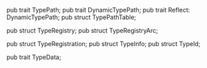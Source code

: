 

pub trait TypePath;
pub trait DynamicTypePath;
pub trait Reflect: DynamicTypePath;
pub struct TypePathTable;

pub struct TypeRegistry;
pub struct TypeRegistryArc;

pub struct TypeRegistration;
pub struct TypeInfo;
pub struct TypeId;

pub trait TypeData;